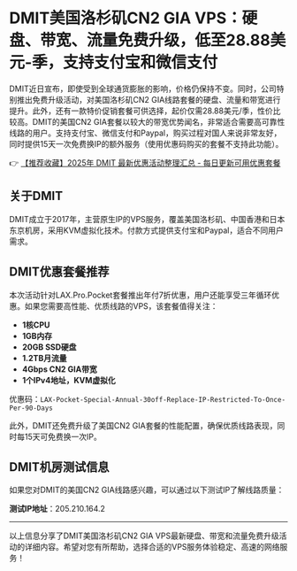 # DMIT美国洛杉矶CN2 GIA VPS：硬盘、带宽、流量免费升级，低至28.88美元-季，支持支付宝和微信支付

DMIT近日宣布，即使受到全球通货膨胀的影响，价格仍保持不变。同时，公司特别推出免费升级活动，对美国洛杉矶CN2 GIA线路套餐的硬盘、流量和带宽进行提升。此外，还有一款特价促销套餐可供选择，起价仅需28.88美元/季，性价比较高。DMIT的美国CN2 GIA套餐以较大的带宽优势闻名，非常适合需要高可靠性线路的用户。支持支付宝、微信支付和Paypal，购买过程对国人来说非常友好，同时提供15天一次免费换IP的额外服务（使用优惠码购买的套餐不支持此功能）。

👉 [【推荐收藏】2025年 DMIT 最新优惠活动整理汇总 - 每日更新可用优惠套餐](https://bit.ly/dmit_coupon)

## 关于DMIT

DMIT成立于2017年，主营原生IP的VPS服务，覆盖美国洛杉矶、中国香港和日本东京机房，采用KVM虚拟化技术。付款方式提供支付宝和Paypal，适合不同用户需求。

## DMIT优惠套餐推荐

本次活动针对LAX.Pro.Pocket套餐推出年付7折优惠，用户还能享受三年循环优惠。如果您需要高性能、优质线路的VPS，该套餐值得关注：

- **1核CPU**
- **1GB内存**
- **20GB SSD硬盘**
- **1.2TB月流量**
- **4Gbps CN2 GIA带宽**
- **1个IPv4地址，KVM虚拟化**

优惠码：`LAX-Pocket-Special-Annual-30off-Replace-IP-Restricted-To-Once-Per-90-Days`

此外，DMIT还免费升级了美国CN2 GIA套餐的性能配置，确保优质线路表现，同时每15天可免费换一次IP。

## DMIT机房测试信息

如果您对DMIT的美国CN2 GIA线路感兴趣，可以通过以下测试IP了解线路质量：

**测试IP地址**：205.210.164.2

---

以上信息分享了DMIT美国洛杉矶CN2 GIA VPS最新硬盘、带宽和流量免费升级活动的详细内容。希望对您有所帮助，选择合适的VPS服务体验稳定、高速的网络服务！
